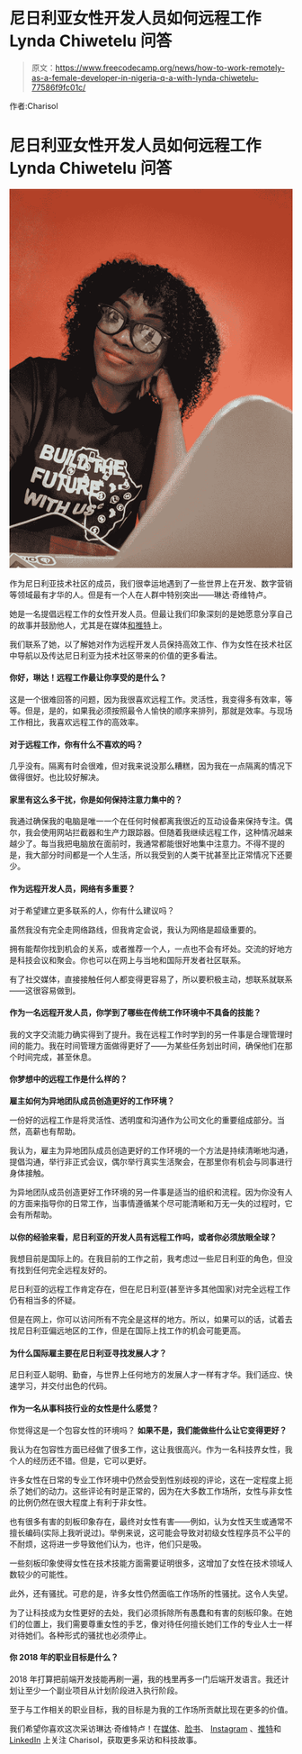 # 尼日利亚女性开发人员如何远程工作 Lynda Chiwetelu 问答

> 原文：<https://www.freecodecamp.org/news/how-to-work-remotely-as-a-female-developer-in-nigeria-q-a-with-lynda-chiwetelu-77586f9fc01c/>

作者:Charisol

# 尼日利亚女性开发人员如何远程工作 Lynda Chiwetelu 问答

![wsPaHpraI7KIXroV4hIHxCKxX3T6r0khugqK](img/41ef2502e468c7644c46ea5dcfb1fc75.png)

作为尼日利亚技术社区的成员，我们很幸运地遇到了一些世界上在开发、数字营销等领域最有才华的人。但是有一个人在人群中特别突出——琳达·奇维特卢。

她是一名提倡远程工作的女性开发人员。但最让我们印象深刻的是她愿意分享自己的故事并鼓励他人，尤其是在媒体[和](https://medium.com/@lyndachiwetelu/working-remotely-from-lagos-nigeria-as-a-software-developer-3edf8130b3e2)[推特](https://twitter.com/lyndachiwetelu)上。

我们联系了她，以了解她对作为远程开发人员保持高效工作、作为女性在技术社区中导航以及传达尼日利亚为技术社区带来的价值的更多看法。

#### 你好，琳达！远程工作最让你享受的是什么？

这是一个很难回答的问题，因为我很喜欢远程工作。灵活性，我变得多有效率，等等。但是，是的，如果我必须按照最令人愉快的顺序来排列，那就是效率。与现场工作相比，我喜欢远程工作的高效率。

#### 对于远程工作，你有什么不喜欢的吗？

几乎没有。隔离有时会很难，但对我来说没那么糟糕，因为我在一点隔离的情况下做得很好。也比较好解决。

#### 家里有这么多干扰，你是如何保持注意力集中的？

我通过确保我的电脑是唯一一个在任何时候都离我很近的互动设备来保持专注。偶尔，我会使用网站拦截器和生产力跟踪器。但随着我继续远程工作，这种情况越来越少了。每当我把电脑放在面前时，我通常都能很好地集中注意力。不得不提的是，我大部分时间都是一个人生活，所以我受到的人类干扰甚至比正常情况下还要少。

#### 作为远程开发人员，网络有多重要？

对于希望建立更多联系的人，你有什么建议吗？

虽然我没有完全走网络路线，但我肯定会说，我认为网络是超级重要的。

拥有能帮你找到机会的关系，或者推荐一个人，一点也不会有坏处。交流的好地方是科技会议和聚会。你也可以在网上与当地和国际开发者社区联系。

有了社交媒体，直接接触任何人都变得更容易了，所以要积极主动，想联系就联系——这很容易做到。

#### 作为一名远程开发人员，你学到了哪些在传统工作环境中不具备的技能？

我的文字交流能力确实得到了提升。我在远程工作时学到的另一件事是合理管理时间的能力。我在时间管理方面做得更好了——为某些任务划出时间，确保他们在那个时间完成，甚至休息。

#### 你梦想中的远程工作是什么样的？

**雇主如何为异地团队成员创造更好的工作环境？**

一份好的远程工作是将灵活性、透明度和沟通作为公司文化的重要组成部分。当然，高薪也有帮助。

我认为，雇主为异地团队成员创造更好的工作环境的一个方法是持续清晰地沟通，提倡沟通，举行非正式会议，偶尔举行真实生活聚会，在那里你有机会与同事进行身体接触。

为异地团队成员创造更好工作环境的另一件事是适当的组织和流程。因为你没有人的方面来指导你的日常工作，当事情遵循某个尽可能清晰和万无一失的过程时，它会有所帮助。

#### 以你的经验来看，尼日利亚的开发人员有远程工作吗，或者你必须放眼全球？

我想目前是国际上的。在我目前的工作之前，我考虑过一些尼日利亚的角色，但没有找到任何完全远程友好的。

尼日利亚的远程工作肯定存在，但在尼日利亚(甚至许多其他国家)对完全远程工作仍有相当多的怀疑。

但是在网上，你可以访问所有不完全是这样的地方。所以，如果可以的话，试着去找尼日利亚偏远地区的工作，但是在国际上找工作的机会可能更高。

#### **为什么国际雇主要在尼日利亚寻找发展人才？**

尼日利亚人聪明、勤奋，与世界上任何地方的发展人才一样有才华。我们适应、快速学习，并交付出色的代码。

#### 作为一名从事科技行业的女性是什么感觉？

你觉得这是一个包容女性的环境吗？
**如果不是，我们能做些什么让它变得更好？**

我认为在包容性方面已经做了很多工作，这让我很高兴。作为一名科技界女性，我个人的经历还不错。但是，它可以更好。

许多女性在日常的专业工作环境中仍然会受到性别歧视的评论，这在一定程度上扼杀了她们的动力。这些评论有时是正常的，因为在大多数工作场所，女性与非女性的比例仍然在很大程度上有利于非女性。

也有很多有害的刻板印象存在，最终对女性有害——例如，认为女性天生或通常不擅长编码(实际上我听说过)。举例来说，这可能会导致对初级女性程序员不公平的不耐烦，这将进一步导致他们认为，也许，他们只是吸。

一些刻板印象使得女性在技术技能方面需要证明很多，这增加了女性在技术领域人数较少的可能性。

此外，还有骚扰。可悲的是，许多女性仍然面临工作场所的性骚扰。这令人失望。

为了让科技成为女性更好的去处，我们必须拆除所有愚蠢和有害的刻板印象。在她们的位置上，我们需要尊重女性的手艺，像对待任何擅长她们工作的专业人士一样对待她们。各种形式的骚扰也必须停止。

#### **你 2018 年的职业目标是什么？**

2018 年打算把前端开发技能再刷一遍，我的栈里再多一门后端开发语言。我还计划让至少一个副业项目从计划阶段进入执行阶段。

至于与工作相关的职业目标，我的目标是为我的工作场所贡献比现在更多的价值。

我们希望你喜欢这次采访琳达·奇维特卢！在[媒体](https://medium.com/@charisoltech)、[脸书](https://m.facebook.com)、 [Instagram](https://www.instagram.com/charisoltech/) 、[推特](https://twitter.com/CharisolTech)和 [LinkedIn](https://www.linkedin.com/company/charisoltech/) 上关注 Charisol，获取更多采访和科技故事。